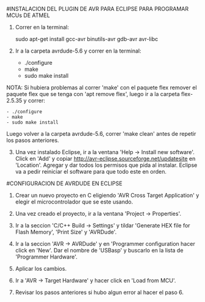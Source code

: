 #INSTALACION DEL PLUGIN DE AVR PARA ECLIPSE PARA PROGRAMAR MCUs DE ATMEL

1. Correr en la terminal:

	sudo apt-get install gcc-avr binutils-avr gdb-avr avr-libc

2. Ir a la carpeta avrdude-5.6 y correr en la terminal:

	- ./configure
	- make
	- sudo make install

NOTA: Si hubiera problemas al correr 'make' con el paquete flex remover el paquete flex que se tenga con 'apt remove flex', luego ir a la carpeta flex-2.5.35 y correr:
	
	- ./configure
	- make
	- sudo make install

Luego volver a la carpeta avrdude-5.6, correr 'make clean' antes de repetir los pasos anteriores.

3. Una vez instalado Eclipse, ir a la ventana 'Help -> Install new software'. Click en 'Add' y copiar http://avr-eclipse.sourceforge.net/updatesite en 'Location'. Agregar y dar todos los permisos que pida al instalar. Eclipse va a pedir reiniciar el software para que todo este en orden.

#CONFIGURACION DE AVRDUDE EN ECLIPSE

1. Crear un nuevo proyecto en C eligiendo 'AVR Cross Target Application' y elegir el microcontrolador que se este usando.

2. Una vez creado el proyecto, ir a la ventana 'Project -> Properties'.

3. Ir a la seccion 'C/C++ Build -> Settings' y tildar 'Generate HEX file for Flash Memory', 'Print Size' y 'AVRDude'.

4. Ir a la seccion 'AVR -> AVRDude' y en 'Programmer configuration hacer click en 'New'. Dar el nombre de 'USBasp' y buscarlo en la lista de 'Programmer Hardware'. 

5. Aplicar los cambios.

6. Ir a 'AVR -> Target Hardware' y hacer click en 'Load from MCU'.

7. Revisar los pasos anteriores si hubo algun error al hacer el paso 6.
